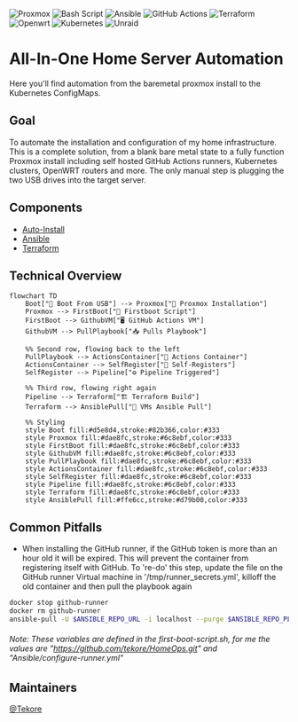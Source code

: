 ![Proxmox](https://img.shields.io/badge/proxmox-proxmox?style=for-the-badge&logo=proxmox&logoColor=%23E57000&labelColor=%232b2a33&color=%232b2a33) ![Bash Script](https://img.shields.io/badge/bash_script-%23121011.svg?style=for-the-badge&logo=gnu-bash&logoColor=white) ![Ansible](https://img.shields.io/badge/ansible-%231A1918.svg?style=for-the-badge&logo=ansible&logoColor=white) ![GitHub Actions](https://img.shields.io/badge/github%20actions-%232671E5.svg?style=for-the-badge&logo=githubactions&logoColor=white) ![Terraform](https://img.shields.io/badge/terraform-%235835CC.svg?style=for-the-badge&logo=terraform&logoColor=white) ![Openwrt](https://img.shields.io/badge/OpenWRT-00B5E2?style=for-the-badge&logo=OpenWrt&logoColor=white) ![Kubernetes](https://img.shields.io/badge/kubernetes-%23326ce5.svg?style=for-the-badge&logo=kubernetes&logoColor=white) ![Unraid](https://img.shields.io/badge/unraid-%23F15A2C.svg?style=for-the-badge&logo=unraid&logoColor=white)

# All-In-One Home Server Automation
Here you'll find automation from the baremetal proxmox install to the Kubernetes ConfigMaps.

## Goal
To automate the installation and configuration of my home infrastructure. This is a complete solution, from a blank bare metal state to a fully function Proxmox install including self hosted GitHub Actions runners, Kubernetes clusters, OpenWRT routers and more. The only manual step is plugging the two USB drives into the target server.
## Components
- [Auto-Install](https://github.com/tekore/HomeOps/tree/main/Auto-Install)
- [Ansible](https://github.com/tekore/HomeOps/tree/main/Ansible)
- [Terraform](https://github.com/tekore/HomeOps/tree/main/Terraform)

## Technical Overview
```mermaid
flowchart TD
    Boot["🔌 Boot From USB"] --> Proxmox["💾 Proxmox Installation"]
    Proxmox --> FirstBoot["🚀 Firstboot Script"]
    FirstBoot --> GithubVM["🖥️ GitHub Actions VM"]
    GithubVM --> PullPlaybook["📥 Pulls Playbook"]
    
    %% Second row, flowing back to the left
    PullPlaybook --> ActionsContainer["🐳 Actions Container"]
    ActionsContainer --> SelfRegister["📝 Self-Registers"]
    SelfRegister --> Pipeline["⚙️ Pipeline Triggered"]
    
    %% Third row, flowing right again
    Pipeline --> Terraform["🏗️ Terraform Build"]
    Terraform --> AnsiblePull["🔄 VMs Ansible Pull"]
    
    %% Styling
    style Boot fill:#d5e8d4,stroke:#82b366,color:#333
    style Proxmox fill:#dae8fc,stroke:#6c8ebf,color:#333
    style FirstBoot fill:#dae8fc,stroke:#6c8ebf,color:#333
    style GithubVM fill:#dae8fc,stroke:#6c8ebf,color:#333
    style PullPlaybook fill:#dae8fc,stroke:#6c8ebf,color:#333
    style ActionsContainer fill:#dae8fc,stroke:#6c8ebf,color:#333
    style SelfRegister fill:#dae8fc,stroke:#6c8ebf,color:#333
    style Pipeline fill:#dae8fc,stroke:#6c8ebf,color:#333
    style Terraform fill:#dae8fc,stroke:#6c8ebf,color:#333
    style AnsiblePull fill:#ffe6cc,stroke:#d79b00,color:#333
```

## Common Pitfalls
- When installing the GitHub runner, if the GitHub token is more than an hour old it will be expired. This will prevent the container from registering itself with GitHub. To 're-do' this step, update the file on the GitHub runner Virtual machine in '/tmp/runner_secrets.yml', killoff the old container and then pull the playbook again
```sh
docker stop github-runner
docker rm github-runner
ansible-pull -U $ANSIBLE_REPO_URL -i localhost --purge $ANSIBLE_REPO_PLAYBOOK --extra-vars "@/tmp/runner_secrets.yml"
```
###### Note: These variables are defined in the first-boot-script.sh, for me the values are "https://github.com/tekore/HomeOps.git" and "Ansible/configure-runner.yml"

## Maintainers
[@Tekore](https://github.com/tekore)
